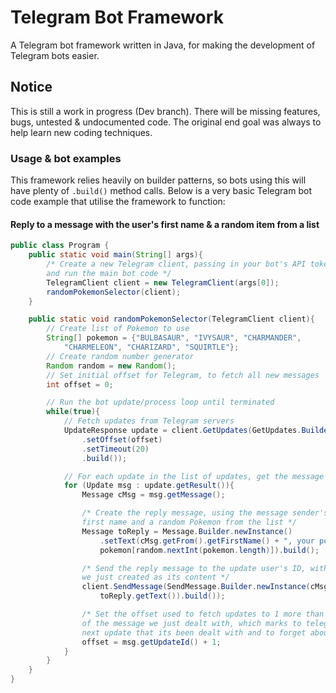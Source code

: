 # Telegram Bot Framework
A Telegram bot framework written in Java, for making the development of Telegram bots easier.

## Notice
This is still a work in progress (Dev branch). There will be missing features, bugs, untested & undocumented code. The original end goal was always to help learn new coding techniques.

### Usage & bot examples
This framework relies heavily on builder patterns, so bots using this will have plenty of `.build()` method calls. Below is a very basic Telegram bot code example that utilise the framework to function:

#### Reply to a message with the user's first name & a random item from a list


```Java
public class Program {
    public static void main(String[] args){
        /* Create a new Telegram client, passing in your bot's API token
        and run the main bot code */
        TelegramClient client = new TelegramClient(args[0]);
        randomPokemonSelector(client);
    }

    public static void randomPokemonSelector(TelegramClient client){
        // Create list of Pokemon to use
        String[] pokemon = {"BULBASAUR", "IVYSAUR", "CHARMANDER", 
            "CHARMELEON", "CHARIZARD", "SQUIRTLE"};
        // Create random number generator
        Random random = new Random();
        // Set initial offset for Telegram, to fetch all new messages
        int offset = 0;

        // Run the bot update/process loop until terminated
        while(true){
            // Fetch updates from Telegram servers
            UpdateResponse update = client.GetUpdates(GetUpdates.Builder.newInstance()
                .setOffset(offset)
                .setTimeout(20)
                .build());

            // For each update in the list of updates, get the message contents
            for (Update msg : update.getResult()){
                Message cMsg = msg.getMessage();

                /* Create the reply message, using the message sender's
                first name and a random Pokemon from the list */
                Message toReply = Message.Builder.newInstance()
                    .setText(cMsg.getFrom().getFirstName() + ", your pokemon is " + 
                    pokemon[random.nextInt(pokemon.length)]).build();

                /* Send the reply message to the update user's ID, with the text
                we just created as its content */
                client.SendMessage(SendMessage.Builder.newInstance(cMsg.getChat().getId(), 
                    toReply.getText()).build());

                /* Set the offset used to fetch updates to 1 more than the update ID
                of the message we just dealt with, which marks to telegram on the
                next update that its been dealt with and to forget about it */
                offset = msg.getUpdateId() + 1;
            }
        }
    }
}
```